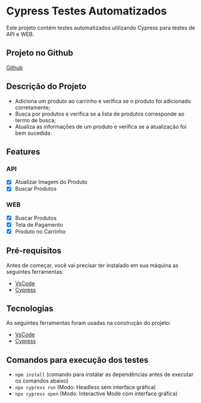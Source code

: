 # Cypress Testes Automatizados

Este projeto contém testes automatizados utilizando Cypress para testes de API e WEB.

## Projeto no Github

[Github](https://github.com/muchiute/cypress_automacao)

## Descrição do Projeto

- Adiciona um produto ao carrinho e verifica se o produto foi adicionado corretamente;
- Busca por produtos e verifica se a lista de produtos corresponde ao termo de busca;
- Atualiza as informações de um produto e verifica se a atualização foi bem sucedida.

## Features

### API
- [x] Atualizar Imagem do Produto
- [x] Buscar Produtos

### WEB
- [x] Buscar Produtos
- [x] Tela de Pagamento
- [x] Produto no Carrinho

## Pré-requisitos

Antes de começar, você vai precisar ter instalado em sua máquina as seguintes ferramentas:
- [VsCode](https://code.visualstudio.com/)
- [Cypress](https://www.cypress.io/)

## Tecnologias

As seguintes ferramentas foram usadas na construção do projeto:
- [VsCode](https://code.visualstudio.com/)
- [Cypress](https://www.cypress.io/)

## Comandos para execução dos testes

- `npm install` (comando para instalar as dependências antes de executar os comandos abaixo)
- `npx cypress run` (Modo: Headless sem interface gráfica)
- `npx cypress open` (Modo: Interactive Mode com interface gráfica)
